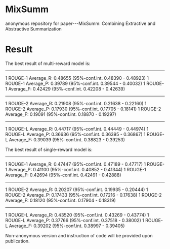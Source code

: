 # MixSumm
anonymous repository for paper---MixSumm: Combining Extractive and Abstractive Summarization


# Result 
The best result of multi-reward model is:

---------------------------------------------
1 ROUGE-1 Average_R: 0.48655 (95%-conf.int. 0.48390 - 0.48923)
1 ROUGE-1 Average_P: 0.39789 (95%-conf.int. 0.39544 - 0.40032)
1 ROUGE-1 Average_F: 0.42429 (95%-conf.int. 0.42208 - 0.42639)

---------------------------------------------
1 ROUGE-2 Average_R: 0.21908 (95%-conf.int. 0.21638 - 0.22160)
1 ROUGE-2 Average_P: 0.17930 (95%-conf.int. 0.17705 - 0.18141)
1 ROUGE-2 Average_F: 0.19091 (95%-conf.int. 0.18870 - 0.19297)

---------------------------------------------
1 ROUGE-L Average_R: 0.44717 (95%-conf.int. 0.44449 - 0.44974)
1 ROUGE-L Average_P: 0.36636 (95%-conf.int. 0.36395 - 0.36867)
1 ROUGE-L Average_F: 0.39039 (95%-conf.int. 0.38823 - 0.39253)

The best result of single-reward model is: 

---------------------------------------------
1 ROUGE-1 Average_R: 0.47447 (95%-conf.int. 0.47189 - 0.47717)
1 ROUGE-1 Average_P: 0.41100 (95%-conf.int. 0.40852 - 0.41344)
1 ROUGE-1 Average_F: 0.42694 (95%-conf.int. 0.42491 - 0.42888)

---------------------------------------------
1 ROUGE-2 Average_R: 0.20207 (95%-conf.int. 0.19935 - 0.20444)
1 ROUGE-2 Average_P: 0.17433 (95%-conf.int. 0.17216 - 0.17638)
1 ROUGE-2 Average_F: 0.18120 (95%-conf.int. 0.17904 - 0.18319)

---------------------------------------------
1 ROUGE-L Average_R: 0.43520 (95%-conf.int. 0.43269 - 0.43774)
1 ROUGE-L Average_P: 0.37766 (95%-conf.int. 0.37518 - 0.38002)
1 ROUGE-L Average_F: 0.39202 (95%-conf.int. 0.38997 - 0.39405)


Non-anonymous version and instruction of code will be provided upon publication.  

